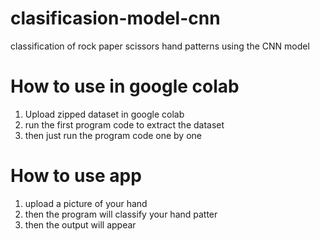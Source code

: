 # clasificasion-model-cnn
classification of rock paper scissors hand patterns using the CNN model

# How to use in google colab
1. Upload zipped dataset in google colab
2. run the first program code to extract the dataset
3. then just run the program code one by one

# How to use app
1. upload a picture of your hand
2. then the program will classify your hand patter
3. then the output will appear

